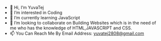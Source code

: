 - 👋 Hi, I’m YuvaTej
- 👀 I’m interested in Coding
- 🌱 I’m currently learning JavaScript
- 💞️ I’m looking to collaborate on Building Websites which is in the need of me who has the knowledge of HTML,JAVASCRIPT and CSS.
- 📫 You Can Reach Me By Email Address: yuvatej2808@gmail.com 
<!---
YuvaTejTheCoder/YuvaTejTheCoder is a ✨ special ✨ repository because its `README.md` (this file) appears on your GitHub profile.
You can click the Preview link to take a look at your changes.
--->
